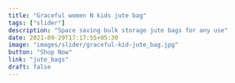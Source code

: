 ```yaml
---
title: "Graceful women N kids jute bag"
tags: ["slider"]
description: "Space saving bulk storage jute bags for any use"
date: 2021-09-29T17:17:55+05:30
image: "images/slider/graceful-kid-jute_bag.jpg"
button: "Shop Now"
link: "jute_bags"
draft: false
---
```

